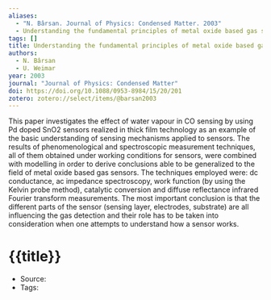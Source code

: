 ```yaml
---
aliases:
  - "N. Bârsan. Journal of Physics: Condensed Matter. 2003"
  - Understanding the fundamental principles of metal oxide based gas sensors; the example of CO sensing with SnO2 sensors in the presence of humidity
tags: []
title: Understanding the fundamental principles of metal oxide based gas sensors; the example of CO sensing with SnO2 sensors in the presence of humidity
authors:
  - N. Bârsan
  - U. Weimar
year: 2003
journal: "Journal of Physics: Condensed Matter"
doi: https://doi.org/10.1088/0953-8984/15/20/201
zotero: zotero://select/items/@barsan2003
---
```

<!-- START_ABSTRACT -->
This paper investigates the effect of water vapour in CO sensing by using Pd doped SnO2 sensors realized in thick film technology as an example of the basic understanding of sensing mechanisms applied to sensors. The results of phenomenological and spectroscopic measurement techniques, all of them obtained under working conditions for sensors, were combined with modelling in order to derive conclusions able to be generalized to the field of metal oxide based gas sensors. The techniques employed were: dc conductance, ac impedance spectroscopy, work function (by using the Kelvin probe method), catalytic conversion and diffuse reflectance infrared Fourier transform measurements. The most important conclusion is that the different parts of the sensor (sensing layer, electrodes, substrate) are all influencing the gas detection and their role has to be taken into consideration when one attempts to understand how a sensor works.
<!-- END_ABSTRACT -->

<!-- START_TEMPLATE -->
# {{title}}

- Source:
- Tags: 
<!-- END_TEMPLATE -->